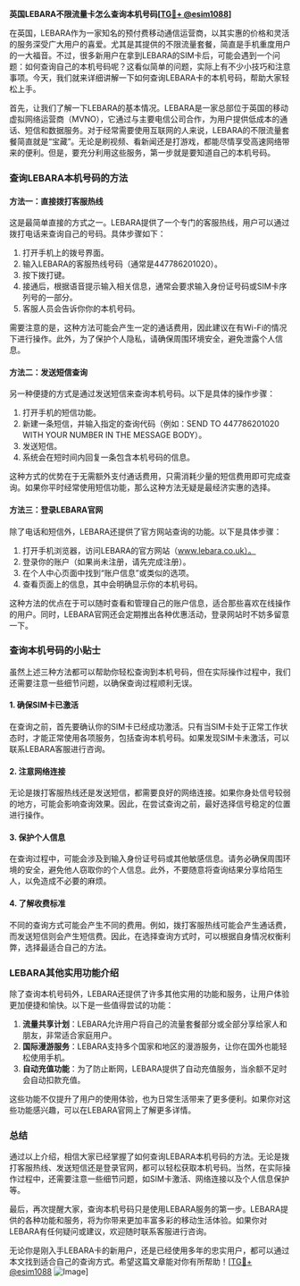 **英国LEBARA不限流量卡怎么查询本机号码[[TG💪+ @esim1088](https://t.me/s/esim1088)]**

在英国，LEBARA作为一家知名的预付费移动通信运营商，以其实惠的价格和灵活的服务深受广大用户的喜爱。尤其是其提供的不限流量套餐，简直是手机重度用户的一大福音。不过，很多新用户在拿到LEBARA的SIM卡后，可能会遇到一个问题：如何查询自己的本机号码呢？这看似简单的问题，实际上有不少小技巧和注意事项。今天，我们就来详细讲解一下如何查询LEBARA卡的本机号码，帮助大家轻松上手。

首先，让我们了解一下LEBARA的基本情况。LEBARA是一家总部位于英国的移动虚拟网络运营商（MVNO），它通过与主要电信公司合作，为用户提供低成本的通话、短信和数据服务。对于经常需要使用互联网的人来说，LEBARA的不限流量套餐简直就是“宝藏”。无论是刷视频、看新闻还是打游戏，都能尽情享受高速网络带来的便利。但是，要充分利用这些服务，第一步就是要知道自己的本机号码。

### **查询LEBARA本机号码的方法**

#### **方法一：直接拨打客服热线**
这是最简单直接的方式之一。LEBARA提供了一个专门的客服热线，用户可以通过拨打电话来查询自己的号码。具体步骤如下：

1. 打开手机上的拨号界面。
2. 输入LEBARA的客服热线号码（通常是447786201020）。
3. 按下拨打键。
4. 接通后，根据语音提示输入相关信息，通常会要求输入身份证号码或SIM卡序列号的一部分。
5. 客服人员会告诉你你的本机号码。

需要注意的是，这种方法可能会产生一定的通话费用，因此建议在有Wi-Fi的情况下进行操作。此外，为了保护个人隐私，请确保周围环境安全，避免泄露个人信息。

#### **方法二：发送短信查询**
另一种便捷的方式是通过发送短信来查询本机号码。以下是具体的操作步骤：

1. 打开手机的短信功能。
2. 新建一条短信，并输入指定的查询代码（例如：SEND TO 447786201020 WITH YOUR NUMBER IN THE MESSAGE BODY）。
3. 发送短信。
4. 系统会在短时间内回复一条包含本机号码的信息。

这种方式的优势在于无需额外支付通话费用，只需消耗少量的短信费用即可完成查询。如果你平时经常使用短信功能，那么这种方法无疑是最经济实惠的选择。

#### **方法三：登录LEBARA官网**
除了电话和短信外，LEBARA还提供了官方网站查询的功能。以下是具体步骤：

1. 打开手机浏览器，访问LEBARA的官方网站（www.lebara.co.uk）。
2. 登录你的账户（如果尚未注册，请先完成注册）。
3. 在个人中心页面中找到“账户信息”或类似的选项。
4. 查看页面上的信息，其中会明确显示你的本机号码。

这种方法的优点在于可以随时查看和管理自己的账户信息，适合那些喜欢在线操作的用户。同时，LEBARA官网还会定期推出各种优惠活动，登录网站时不妨多留意一下。

### **查询本机号码的小贴士**

虽然上述三种方法都可以帮助你轻松查询到本机号码，但在实际操作过程中，我们还需要注意一些细节问题，以确保查询过程顺利无误。

#### **1. 确保SIM卡已激活**
在查询之前，首先要确认你的SIM卡已经成功激活。只有当SIM卡处于正常工作状态时，才能正常使用各项服务，包括查询本机号码。如果发现SIM卡未激活，可以联系LEBARA客服进行咨询。

#### **2. 注意网络连接**
无论是拨打客服热线还是发送短信，都需要良好的网络连接。如果你身处信号较弱的地方，可能会影响查询效果。因此，在尝试查询之前，最好选择信号稳定的位置进行操作。

#### **3. 保护个人信息**
在查询过程中，可能会涉及到输入身份证号码或其他敏感信息。请务必确保周围环境的安全，避免他人窃取你的个人信息。此外，不要随意将查询结果分享给陌生人，以免造成不必要的麻烦。

#### **4. 了解收费标准**
不同的查询方式可能会产生不同的费用。例如，拨打客服热线可能会产生通话费，而发送短信则会产生短信费。因此，在选择查询方式时，可以根据自身情况权衡利弊，选择最适合自己的方法。

### **LEBARA其他实用功能介绍**

除了查询本机号码外，LEBARA还提供了许多其他实用的功能和服务，让用户体验更加便捷和愉快。以下是一些值得尝试的功能：

1. **流量共享计划**：LEBARA允许用户将自己的流量套餐部分或全部分享给家人和朋友，非常适合家庭用户。
2. **国际漫游服务**：LEBARA支持多个国家和地区的漫游服务，让你在国外也能轻松使用手机。
3. **自动充值功能**：为了防止断网，LEBARA提供了自动充值服务，当余额不足时会自动扣款充值。

这些功能不仅提升了用户的使用体验，也为日常生活带来了更多便利。如果你对这些功能感兴趣，可以在LEBARA官网上了解更多详情。

### **总结**

通过以上介绍，相信大家已经掌握了如何查询LEBARA本机号码的方法。无论是拨打客服热线、发送短信还是登录官网，都可以轻松获取本机号码。当然，在实际操作过程中，还需要注意一些细节问题，如SIM卡激活、网络连接以及个人信息保护等。

最后，再次提醒大家，查询本机号码只是使用LEBARA服务的第一步。LEBARA提供的各种功能和服务，将为你带来更加丰富多彩的移动生活体验。如果你对LEBARA有任何疑问或建议，欢迎随时联系客服进行咨询。

无论你是刚入手LEBARA卡的新用户，还是已经使用多年的忠实用户，都可以通过本文找到适合自己的查询方式。希望这篇文章能对你有所帮助！[[TG💪+ @esim1088](https://t.me/s/esim1088) ![Image](https://i.postimg.cc/4NQfJmqS/Snipaste-2025-05-13-00-14-12.png)]